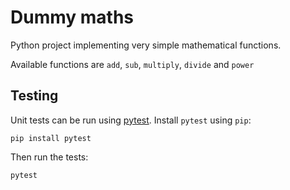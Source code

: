 Dummy maths
===========

Python project implementing very simple mathematical functions.

Available functions are `add`, `sub`, `multiply`, `divide` and `power`

Testing
-------

Unit tests can be run using [pytest](https://docs.pytest.org/). Install `pytest`
using `pip`:

```
pip install pytest
```

Then run the tests:

```
pytest
```

